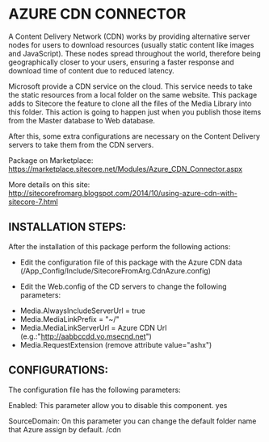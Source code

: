 AZURE CDN CONNECTOR
===================

A Content Delivery Network (CDN) works by providing alternative server nodes for users to download resources (usually static content like images and JavaScript). These nodes spread throughout the world, therefore being geographically closer to your users, ensuring a faster response and download time of content due to reduced latency.

Microsoft provide a CDN service on the cloud. This service needs to take the static resources from a local folder on the same website. This package adds to Sitecore the feature to clone all the files of the Media Library into this folder. This action is going to happen just when you publish those items from the Master database to Web database.

After this, some extra configurations are necessary on the Content Delivery servers to take them from the CDN servers.

Package on Marketplace: https://marketplace.sitecore.net/Modules/Azure_CDN_Connector.aspx

More details on this site: http://sitecorefromarg.blogspot.com/2014/10/using-azure-cdn-with-sitecore-7.html


INSTALLATION STEPS:
-------------------

After the installation of this package perform the following actions:

- Edit the configuration file of this package with the Azure CDN data (/App_Config/Include/SitecoreFromArg.CdnAzure.config)

- Edit the Web.config of the CD servers to change the following parameters:
 * Media.AlwaysIncludeServerUrl = true
 * Media.MediaLinkPrefix = "~/"
 * Media.MediaLinkServerUrl = Azure CDN Url (e.g.:"http://aabbccdd.vo.msecnd.net")
 * Media.RequestExtension (remove attribute value="ashx")
 
CONFIGURATIONS:
---------------

The configuration file has the following parameters:

Enabled: This parameter allow you to disable this component.
<Enabled>yes</Enabled>

SourceDomain: On this parameter you can change the default folder name that Azure assign by default.
<SourceDomain>/cdn</SourceDomain>


